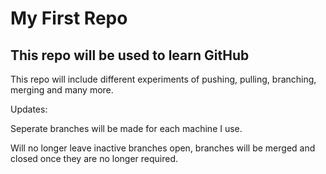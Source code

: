 # My First Repo
## This repo will be used to learn GitHub
This repo will include different experiments of pushing, pulling, branching, merging and many more.


Updates:

Seperate branches will be made for each machine I use.

Will no longer leave inactive branches open, branches will be merged and closed once they are no longer required.